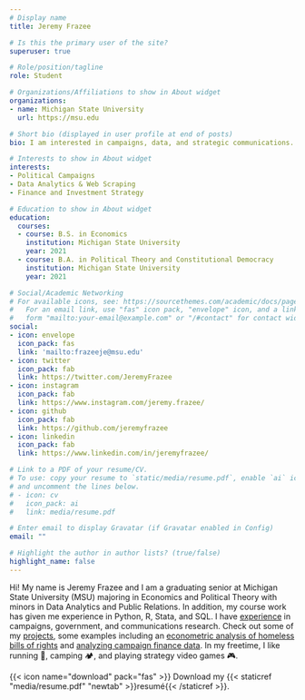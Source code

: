 ```yaml
---
# Display name
title: Jeremy Frazee

# Is this the primary user of the site?
superuser: true

# Role/position/tagline
role: Student

# Organizations/Affiliations to show in About widget
organizations:
- name: Michigan State University
  url: https://msu.edu

# Short bio (displayed in user profile at end of posts)
bio: I am interested in campaigns, data, and strategic communications.

# Interests to show in About widget
interests:
- Political Campaigns
- Data Analytics & Web Scraping
- Finance and Investment Strategy

# Education to show in About widget
education:
  courses:
  - course: B.S. in Economics
    institution: Michigan State University
    year: 2021
  - course: B.A. in Political Theory and Constitutional Democracy
    institution: Michigan State University
    year: 2021

# Social/Academic Networking
# For available icons, see: https://sourcethemes.com/academic/docs/page-builder/#icons
#   For an email link, use "fas" icon pack, "envelope" icon, and a link in the
#   form "mailto:your-email@example.com" or "/#contact" for contact widget.
social:
- icon: envelope
  icon_pack: fas
  link: 'mailto:frazeeje@msu.edu'
- icon: twitter
  icon_pack: fab
  link: https://twitter.com/JeremyFrazee
- icon: instagram
  icon_pack: fab
  link: https://www.instagram.com/jeremy.frazee/
- icon: github
  icon_pack: fab
  link: https://github.com/jeremyfrazee
- icon: linkedin
  icon_pack: fab
  link: https://www.linkedin.com/in/jeremyfrazee/

# Link to a PDF of your resume/CV.
# To use: copy your resume to `static/media/resume.pdf`, enable `ai` icons in `params.toml`, 
# and uncomment the lines below.
# - icon: cv
#   icon_pack: ai
#   link: media/resume.pdf

# Enter email to display Gravatar (if Gravatar enabled in Config)
email: ""

# Highlight the author in author lists? (true/false)
highlight_name: false
---
```


Hi! My name is Jeremy Frazee and I am a graduating senior at Michigan State University (MSU) majoring in Economics and Political Theory with minors in Data Analytics and Public Relations. In addition, my course work has given me experience in Python, R, Stata, and SQL. I have [experience](https://www.jeremyfrazee.com/#experience) in campaigns, government, and communications research. Check out some of my [projects](https://www.jeremyfrazee.com/project/), some examples including an [econometric analysis of homeless bills of rights](https://www.jeremyfrazee.com/project/econfinal.pdf) and [analyzing campaign finance data](https://www.jeremyfrazee.com/project/campaignfinance.pdf). In my freetime, I like running 🏃, camping 🏕️, and playing strategy video games 🎮.

{{< icon name="download" pack="fas" >}} Download my {{< staticref "media/resume.pdf" "newtab" >}}resumé{{< /staticref >}}.
